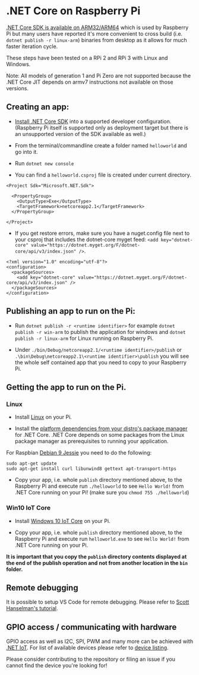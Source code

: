# .NET Core on Raspberry Pi

[.NET Core SDK is available on ARM32/ARM64](https://dotnet.microsoft.com/download) which is used by Raspberry Pi but many users have reported it's more convenient to cross build (i.e. `dotnet publish -r linux-arm`) binaries from desktop as it allows for much faster iteration cycle.

These steps have been tested on a RPi 2 and RPi 3 with Linux and Windows.

Note: All models of generation 1 and Pi Zero are not supported because the .NET Core JIT depends on armv7 instructions not available on those versions.

## Creating an app:

* [Install .NET Core SDK](https://dotnet.microsoft.com/download) into a supported developer configuration.
(Raspberry Pi itself is supported only as deployment target but there is an unsupported version of the SDK available as well.)

* From the terminal/commandline create a folder named `helloworld` and go into it.
* Run `dotnet new console`
* You can find a `helloworld.csproj` file is created under current directory.

```
<Project Sdk="Microsoft.NET.Sdk">

  <PropertyGroup>
    <OutputType>Exe</OutputType>
    <TargetFramework>netcoreapp2.1</TargetFramework>
  </PropertyGroup>

</Project>
```

* If you get restore errors, make sure you have a nuget.config file next to your csproj that includes the dotnet-core myget feed: `<add key="dotnet-core" value="https://dotnet.myget.org/F/dotnet-core/api/v3/index.json" />`.

```
<?xml version="1.0" encoding="utf-8"?>
<configuration>
  <packageSources>
    <add key="dotnet-core" value="https://dotnet.myget.org/F/dotnet-core/api/v3/index.json" />
  </packageSources>
</configuration>
```

## Publishing an app to run on the Pi:

* Run `dotnet publish -r <runtime identifier>` for example `dotnet publish -r win-arm` to publish the application for windows and `dotnet publish -r linux-arm` for Linux running on Raspberry Pi.

* Under `./bin/Debug/netcoreapp2.1/<runtime identifier>/publish` or `.\bin\Debug\netcoreapp2.1\<runtime identifier>\publish` you will see the whole self contained app that you need to copy to your Raspberry Pi.


## Getting the app to run on the Pi.

### Linux

* Install [Linux](https://www.raspberrypi.org/downloads/) on your Pi.

* Install the [platform dependencies from your distro's package manager](https://github.com/dotnet/core/blob/master/Documentation/prereqs.md) for .NET Core. .NET Core depends on some packages from the Linux package manager as prerequisites to running your application.

For Raspbian [Debian 9 Jessie](https://docs.microsoft.com/dotnet/core/linux-prerequisites?tabs=netcore2x#install-net-core-for-debian-8-or-debian-9-64-bit) you need to do the following:
```
sudo apt-get update
sudo apt-get install curl libunwind8 gettext apt-transport-https
```

* Copy your app, i.e. whole `publish` directory mentioned above, to the Raspberry Pi and execute run `./helloworld` to see `Hello World!` from .NET Core running on your Pi! (make sure you `chmod 755 ./helloworld`)

### Win10 IoT Core

* Install [Windows 10 IoT Core](https://docs.microsoft.com/windows/iot-core/getstarted) on your Pi.

* Copy your app, i.e. whole `publish` directory mentioned above, to the Raspberry Pi and execute run `helloworld.exe` to see `Hello World!` from .NET Core running on your Pi.

**It is important that you copy the `publish` directory contents displayed at the end of the publish operation and not from another location in the `bin` folder.**

## Remote debugging

It is possible to setup VS Code for remote debugging. Please refer to [Scott Hanselman's tutorial](https://www.hanselman.com/blog/RemoteDebuggingWithVSCodeOnWindowsToARaspberryPiUsingNETCoreOnARM.aspx).

## GPIO access / communicating with hardware

GPIO access as well as I2C, SPI, PWM and many more can be achieved with [.NET IoT](https://github.com/dotnet/iot). For list of available devices please refer to [device listing](https://github.com/dotnet/iot/blob/master/src/devices/README.md).

Please consider contributing to the repository or filing an issue if you cannot find the device you're looking for!
